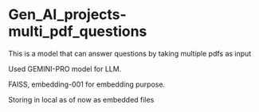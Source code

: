 # Gen_AI_projects-multi_pdf_questions
This is a model that can answer questions by taking multiple pdfs as input

Used GEMINI-PRO model for LLM.

FAISS, embedding-001 for embedding purpose.

Storing in local as of now as embedded files
